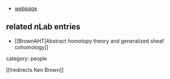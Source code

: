 
* [webpage](http://www.math.cornell.edu/~kbrown/)

## related $n$Lab entries

* [[BrownAHT|Abstract homotopy theory and generalized sheaf cohomology]]

category: people

[[!redirects Ken Brown]]